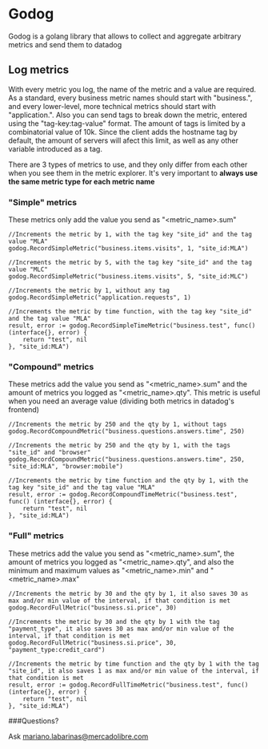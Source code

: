 # Godog

Godog is a golang library that allows to collect and aggregate arbitrary metrics and send them to datadog

## Log metrics
With every metric you log, the name of the metric and a value are required. As a standard, every business metric names should start with "business.", and every lower-level, more technical metrics should start with "application.". Also you can send tags to break down the metric, entered using the "tag-key:tag-value" format. The amount of tags is limited by a combinatorial value of 10k. Since the client adds the hostname tag by default, the amount of servers will afect this limit, as well as any other variable introduced as a tag.

There are 3 types of metrics to use, and they only differ from each other when you see them in the metric explorer. It's very important to **always use the same metric type for each metric name**

### "Simple" metrics
These metrics only add the value you send as "<metric_name>.sum"

    //Increments the metric by 1, with the tag key "site_id" and the tag value "MLA"
    godog.RecordSimpleMetric("business.items.visits", 1, "site_id:MLA")
    
    //Increments the metric by 5, with the tag key "site_id" and the tag value "MLC"
    godog.RecordSimpleMetric("business.items.visits", 5, "site_id:MLC")
    
    //Increments the metric by 1, without any tag
    godog.RecordSimpleMetric("application.requests", 1)

    //Increments the metric by time function, with the tag key "site_id" and the tag value "MLA"
    result, error := godog.RecordSimpleTimeMetric("business.test", func() (interface{}, error) {
        return "test", nil
    }, "site_id:MLA")

### "Compound" metrics
These metrics add the value you send as "<metric_name>.sum" and the amount of metrics you logged as "<metric_name>.qty". This metric is useful when you need an average value (dividing both metrics in datadog's frontend)

    //Increments the metric by 250 and the qty by 1, without tags
    godog.RecordCompoundMetric("business.questions.answers.time", 250)
    
    //Increments the metric by 250 and the qty by 1, with the tags "site_id" and "browser"
    godog.RecordCompoundMetric("business.questions.answers.time", 250, "site_id:MLA", "browser:mobile")

    //Increments the metric by time function and the qty by 1, with the tag key "site_id" and the tag value "MLA"
    result, error := godog.RecordCompoundTimeMetric("business.test", func() (interface{}, error) {
        return "test", nil
    }, "site_id:MLA")

### "Full" metrics
These metrics add the value you send as "<metric_name>.sum", the amount of metrics you logged as "<metric_name>.qty", and also the minimum and maximum values as "<metric_name>.min" and "<metric_name>.max"

    //Increments the metric by 30 and the qty by 1, it also saves 30 as max and/or min value of the interval, if that condition is met
    godog.RecordFullMetric("business.si.price", 30)
    
    //Increments the metric by 30 and the qty by 1 with the tag "payment_type", it also saves 30 as max and/or min value of the interval, if that condition is met
    godog.RecordFullMetric("business.si.price", 30, "payment_type:credit_card")

    //Increments the metric by time function and the qty by 1 with the tag "site_id", it also saves 1 as max and/or min value of the interval, if that condition is met
    result, error := godog.RecordFullTimeMetric("business.test", func() (interface{}, error) {
        return "test", nil
    }, "site_id:MLA")


###Questions?

Ask mariano.labarinas@mercadolibre.com